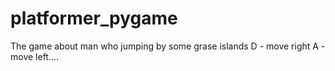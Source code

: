 # platformer_pygame
The game about man who jumping by some grase islands
D - move right
A - move left....
